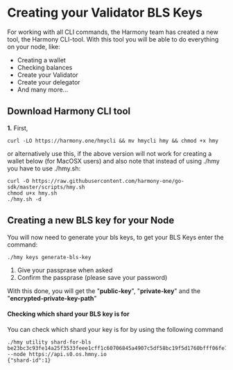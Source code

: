 # Creating your Validator BLS Keys

For working with all CLI commands, the Harmony team has created a new tool, the Harmony CLI-tool. With this tool you will be able to do everything on your node, like:

* Creating a wallet
* Checking balances
* Create your Validator
* Create your delegator
* And many more...

## Download Harmony CLI tool

**1.** First, 

```text
curl -LO https://harmony.one/hmycli && mv hmycli hmy && chmod +x hmy
```

or alternatively use this, if the above version will not work for creating a wallet below \(for MacOSX users\) and also note that instead of using ./hmy you have to use ./hmy.sh:

```text
curl -O https://raw.githubusercontent.com/harmony-one/go-sdk/master/scripts/hmy.sh
chmod u+x hmy.sh
./hmy.sh -d
```

## Creating a new BLS key for your Node

You will now need to generate your bls keys, to get your BLS Keys enter the command:

```text
./hmy keys generate-bls-key
```

1. Give your passprase when asked
2. Confirm the passprase \(please save your password\)

With this done, you will get the "**public-key**", "**private-key**" and the "**encrypted-private-key-path**"

#### Checking which shard your BLS key is for

You can check which shard your key is for by using the following command

```text
./hmy utility shard-for-bls be23bc3c93fe14a25f3533feee1cff1c60706845a4907c5df58bc19f5d1760bfff06fe7c9d1f596b18fdf529e0508e0a --node https://api.s0.os.hmny.io 
{"shard-id":1}
```

